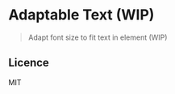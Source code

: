 Adaptable Text (WIP)
=========================

> Adapt font size to fit text in element (WIP)

## Licence

MIT
